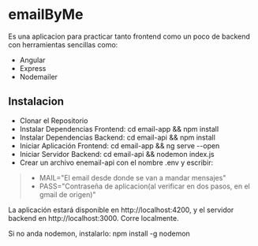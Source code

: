 # emailByMe

Es una aplicacion para practicar tanto frontend como un poco de backend con herramientas sencillas como:
- Angular
- Express
- Nodemailer

## Instalacion
- Clonar el Repositorio
- Instalar Dependencias Frontend: cd email-app && npm install
- Instalar Dependencias Backend: cd email-api && npm install
- Iniciar Aplicación Frontend: cd email-app && ng serve --open
- Iniciar Servidor Backend: cd email-api && nodemon index.js
- Crear un archivo enemail-api con el nombre .env y escribir:
>- MAIL="El email desde donde se van a mandar mensajes"
>- PASS="Contraseña de aplicacion(al verificar en dos pasos, en el gmail de origen)"

La aplicación estará disponible en http://localhost:4200, y el servidor backend en http://localhost:3000. Corre localmente. 

Si no anda nodemon, instalarlo:
npm install -g nodemon
